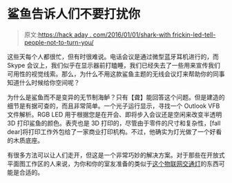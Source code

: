 # 鲨鱼告诉人们不要打扰你

> 原文:[https://hack aday . com/2016/01/01/shark-with frickin-led-tell-people-not-to-turn-you/](https://hackaday.com/2016/01/01/shark-with-frickin-led-tells-people-not-to-bother-you/)

这些天每个人都很忙，但有时很难说。电话会议是通过微型蓝牙耳机进行的，而 Skype 会议上，我们似乎在显示器前打瞌睡，我们已经失去了一些用来宣传我们可用性的视觉线索。那么，为什么不用这款鲨鱼主题的无线会议灯来帮助你的同事知道什么时候给你空间呢？

为什么是鲨鱼而不是变异的无节制海鲈？只有【聋】能回答这个问题。但是建造的细节是有据可查的，而且非常简单。一个光子运行显示，寻找一个 Outlook VFB 文件解析。RGB LED 用于根据您是在开会、即将步入会议还是空闲来改变半透明 3D 打印鲨鱼的颜色。表壳也是 3D 打印的，尽管由于零件的尺寸和复杂性，[fall dear]将打印工作外包给了一家商业打印机构。不过，他确实为灯光做了一个好看的木质底座。

有很多方法可以让人们走开，但这是一个非常巧妙的解决方案。对于那些在开放式平面图工作区的人来说，为你和你的室友准备的类似于[这个物联网交通灯](http://hackaday.com/2014/05/14/green-light-go-red-light-come-back-later/)的东西可能是合适的。